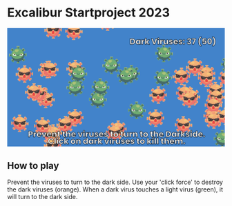 # Excalibur Startproject 2023

![viruses](./src/images/preview.png)

## How to play

Prevent the viruses to turn to the dark side. Use your 'click force' to destroy the dark viruses (orange). When
a dark virus touches a light virus (green), it will turn to the dark side. 
